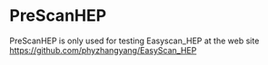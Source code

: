 # PreScanHEP
PreScanHEP is only used for testing Easyscan_HEP at the web site https://github.com/phyzhangyang/EasyScan_HEP
